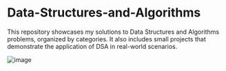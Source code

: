 # Data-Structures-and-Algorithms
This repository showcases my solutions to Data Structures and Algorithms problems, organized by categories. It also includes small projects that demonstrate the application of DSA in real-world scenarios.

![image](https://github.com/user-attachments/assets/c7621260-c73e-43a7-985f-87146111e31b)
